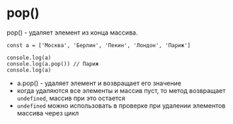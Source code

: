 # pop()
pop() - удаляет элемент из конца массива.

    const a = ['Москва', 'Берлин', 'Пекин', 'Лондон', 'Париж']

    console.log(a)
    console.log(a.pop()) // Париж
    console.log(a)

- a.pop() - удаляет элемент и возвращает его значение
- когда удаляются все элементы и массив пуст, то метод возвращает `undefined`, массив при это остается
- `undefined` можно использовать в проверке при удалении элементов массива через цикл

